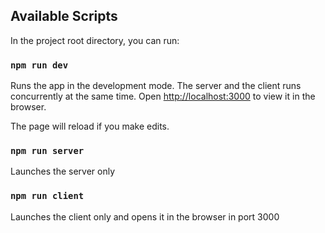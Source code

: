 ## Available Scripts

In the project root directory, you can run:

### `npm run dev`

Runs the app in the development mode. The server and the client runs concurrently at the same time.
Open [http://localhost:3000](http://localhost:3000) to view it in the browser.

The page will reload if you make edits.


### ``npm run server``

Launches the server only 

### ``npm run client``

Launches the client only and opens it in the browser in port 3000
